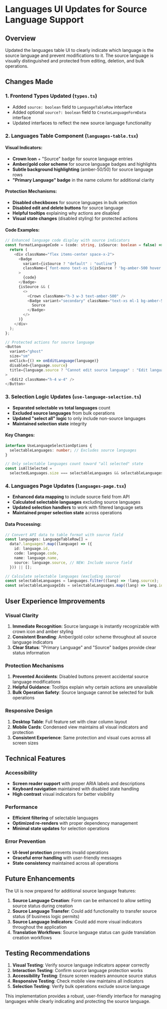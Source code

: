 # Languages UI Updates for Source Language Support

## Overview

Updated the languages table UI to clearly indicate which language is the source language and prevent modifications to it. The source language is visually distinguished and protected from editing, deletion, and bulk operations.

## Changes Made

### 1. **Frontend Types Updated** (`types.ts`)

- Added `source: boolean` field to `LanguageTableRow` interface
- Added optional `source?: boolean` field to `CreateLanguageFormData` interface
- Updated interfaces to reflect the new source language functionality

### 2. **Languages Table Component** (`languages-table.tsx`)

#### Visual Indicators:

- **Crown Icon** + "Source" badge for source language entries
- **Amber/gold color scheme** for source language badges and highlights
- **Subtle background highlighting** (amber-50/50) for source language rows
- **"Primary Language" badge** in the name column for additional clarity

#### Protection Mechanisms:

- **Disabled checkboxes** for source languages in bulk selection
- **Disabled edit and delete buttons** for source language
- **Helpful tooltips** explaining why actions are disabled
- **Visual state changes** (disabled styling) for protected actions

#### Code Examples:

```typescript
// Enhanced language code display with source indicators
const formatLanguageCode = (code: string, isSource: boolean = false) => {
  return (
    <div className="flex items-center space-x-2">
      <Badge
        variant={isSource ? "default" : "outline"}
        className={`font-mono text-xs ${isSource ? 'bg-amber-500 hover:bg-amber-600 text-white' : ''}`}
      >
        {code}
      </Badge>
      {isSource && (
        <>
          <Crown className="h-3 w-3 text-amber-500" />
          <Badge variant="secondary" className="text-xs ml-1 bg-amber-50 text-amber-700 border-amber-200">
            Source
          </Badge>
        </>
      )}
    </div>
  );
};

// Protected actions for source language
<Button
  variant="ghost"
  size="sm"
  onClick={() => onEditLanguage(language)}
  disabled={language.source}
  title={language.source ? "Cannot edit source language" : "Edit language"}
>
  <Edit2 className="h-4 w-4" />
</Button>
```

### 3. **Selection Logic Updates** (`use-language-selection.ts`)

- **Separated selectable vs total languages** count
- **Excluded source languages** from bulk operations
- **Updated "select all" logic** to only include non-source languages
- **Maintained selection state** integrity

#### Key Changes:

```typescript
interface UseLanguageSelectionOptions {
  selectableLanguages: number; // Excludes source languages
}

// Only selectable languages count toward "all selected" state
const isAllSelected =
  selectedLanguages.size === selectableLanguages && selectableLanguages > 0;
```

### 4. **Languages Page Updates** (`languages-page.tsx`)

- **Enhanced data mapping** to include source field from API
- **Calculated selectable languages** excluding source languages
- **Updated selection handlers** to work with filtered language sets
- **Maintained proper selection state** across operations

#### Data Processing:

```typescript
// Convert API data to table format with source field
const languages: LanguageTableRow[] =
  data?.languages?.map((language) => ({
    id: language.id,
    code: language.code,
    name: language.name,
    source: language.source, // NEW: Include source field
  })) || [];

// Calculate selectable languages (excluding source)
const selectableLanguages = languages.filter((lang) => !lang.source);
const selectableLanguageIds = selectableLanguages.map((lang) => lang.id);
```

## User Experience Improvements

### Visual Clarity

1. **Immediate Recognition**: Source language is instantly recognizable with crown icon and amber styling
2. **Consistent Branding**: Amber/gold color scheme throughout all source language indicators
3. **Clear Status**: "Primary Language" and "Source" badges provide clear status information

### Protection Mechanisms

1. **Prevented Accidents**: Disabled buttons prevent accidental source language modifications
2. **Helpful Guidance**: Tooltips explain why certain actions are unavailable
3. **Bulk Operation Safety**: Source language cannot be selected for bulk operations

### Responsive Design

1. **Desktop Table**: Full feature set with clear column layout
2. **Mobile Cards**: Condensed view maintains all visual indicators and protection
3. **Consistent Experience**: Same protection and visual cues across all screen sizes

## Technical Features

### Accessibility

- **Screen reader support** with proper ARIA labels and descriptions
- **Keyboard navigation** maintained with disabled state handling
- **High contrast** visual indicators for better visibility

### Performance

- **Efficient filtering** of selectable languages
- **Optimized re-renders** with proper dependency management
- **Minimal state updates** for selection operations

### Error Prevention

- **UI-level protection** prevents invalid operations
- **Graceful error handling** with user-friendly messages
- **State consistency** maintained across all operations

## Future Enhancements

The UI is now prepared for additional source language features:

1. **Source Language Creation**: Form can be enhanced to allow setting source status during creation
2. **Source Language Transfer**: Could add functionality to transfer source status (if business logic permits)
3. **Source Language Indicators**: Could add more visual indicators throughout the application
4. **Translation Workflows**: Source language status can guide translation creation workflows

## Testing Recommendations

1. **Visual Testing**: Verify source language indicators appear correctly
2. **Interaction Testing**: Confirm source language protection works
3. **Accessibility Testing**: Ensure screen readers announce source status
4. **Responsive Testing**: Check mobile view maintains all indicators
5. **Selection Testing**: Verify bulk operations exclude source language

This implementation provides a robust, user-friendly interface for managing languages while clearly indicating and protecting the source language.
